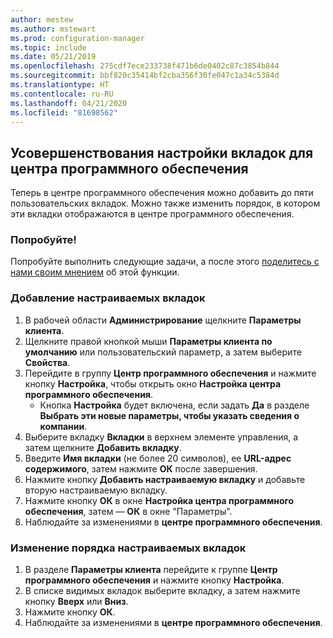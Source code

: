 ```yaml
---
author: mestew
ms.author: mstewart
ms.prod: configuration-manager
ms.topic: include
ms.date: 05/21/2019
ms.openlocfilehash: 275cdf7ece233738f471b6de0402c87c3854b844
ms.sourcegitcommit: bbf820c35414bf2cba356f30fe047c1a34c5384d
ms.translationtype: HT
ms.contentlocale: ru-RU
ms.lasthandoff: 04/21/2020
ms.locfileid: "81698562"
---
```

## <a name="improvements-to-software-center-tab-customizations"></a>Усовершенствования настройки вкладок для центра программного обеспечения
<!--4063773-->
Теперь в центре программного обеспечения можно добавить до пяти пользовательских вкладок. Можно также изменить порядок, в котором эти вкладки отображаются в центре программного обеспечения.

### <a name="try-it-out"></a>Попробуйте!

Попробуйте выполнить следующие задачи, а после этого [поделитесь с нами своим мнением](../../../../understand/find-help.md#product-feedback) об этой функции.

### <a name="add-custom-tabs"></a>Добавление настраиваемых вкладок

1. В рабочей области **Администрирование** щелкните **Параметры клиента**. 
1. Щелкните правой кнопкой мыши **Параметры клиента по умолчанию** или пользовательский параметр, а затем выберите **Свойства**.
1. Перейдите в группу **Центр программного обеспечения** и нажмите кнопку **Настройка**, чтобы открыть окно **Настройка центра программного обеспечения**.
   - Кнопка **Настройка** будет включена, если задать **Да** в разделе **Выбрать эти новые параметры, чтобы указать сведения о компании**.
1. Выберите вкладку **Вкладки** в верхнем элементе управления, а затем щелкните **Добавить вкладку**.
1. Введите **Имя вкладки** (не более 20 символов), ее **URL-адрес содержимого**, затем нажмите **ОК** после завершения.
1. Нажмите кнопку **Добавить настраиваемую вкладку** и добавьте вторую настраиваемую вкладку.
1. Нажмите кнопку **ОК** в окне **Настройка центра программного обеспечения**, затем — **ОК** в окне "Параметры".  
1. Наблюдайте за изменениями в **центре программного обеспечения**.

### <a name="reorder-custom-tabs"></a>Изменение порядка настраиваемых вкладок

1. В разделе **Параметры клиента** перейдите к группе **Центр программного обеспечения** и нажмите кнопку **Настройка**.
1. В списке видимых вкладок выберите вкладку, а затем нажмите кнопку **Вверх** или **Вниз**.
1. Нажмите кнопку **ОК**.
1. Наблюдайте за изменениями в **центре программного обеспечения**.
